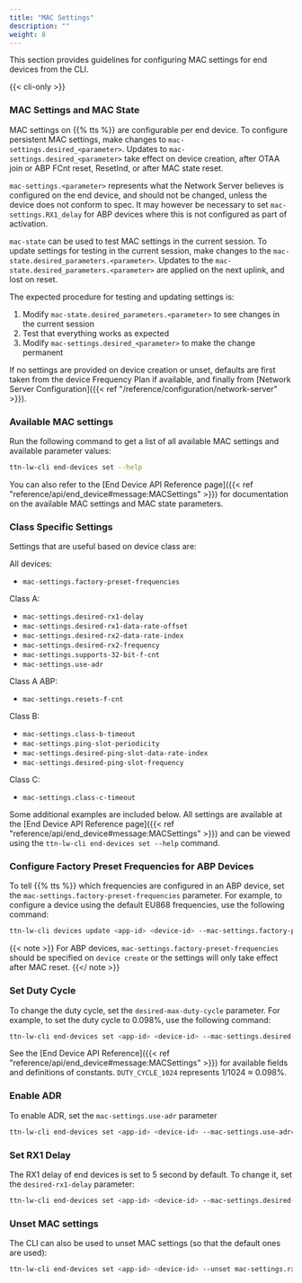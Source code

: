 ```yaml
---
title: "MAC Settings"
description: ""
weight: 8
---
```


This section provides guidelines for configuring MAC settings for end devices from the CLI.

<!--more-->

{{< cli-only >}}

### MAC Settings and MAC State

MAC settings on {{% tts %}} are configurable per end device. To configure persistent MAC settings, make changes to `mac-settings.desired_<parameter>`. Updates to `mac-settings.desired_<parameter>` take effect on device creation, after OTAA join or ABP FCnt reset, ResetInd, or after MAC state reset.

`mac-settings.<parameter>` represents what the Network Server believes is configured on the end device, and should not be changed, unless the device does not conform to spec. It may however be necessary to set `mac-settings.RX1_delay` for ABP devices where this is not configured as part of activation.

`mac-state` can be used to test MAC settings in the current session. To update settings for testing in the current session, make changes to the `mac-state.desired_parameters.<parameter>`. Updates to the `mac-state.desired_parameters.<parameter>` are applied on the next uplink, and lost on reset.

The expected procedure for testing and updating settings is:

1. Modify `mac-state.desired_parameters.<parameter>` to see changes in the current session
2. Test that everything works as expected
3. Modify `mac-settings.desired_<parameter>` to make the change permanent

If no settings are provided on device creation or unset, defaults are first taken from the device Frequency Plan if available, and finally from [Network Server Configuration]({{< ref "/reference/configuration/network-server" >}}).

### Available MAC settings

Run the following command to get a list of all available MAC settings and available parameter values:

```bash
ttn-lw-cli end-devices set --help
```

You can also refer to the [End Device API Reference page]({{< ref "reference/api/end_device#message:MACSettings" >}}) for documentation on the available MAC settings and MAC state parameters.

### Class Specific Settings

Settings that are useful based on device class are:

All devices:

- `mac-settings.factory-preset-frequencies`

Class A:

- `mac-settings.desired-rx1-delay`
- `mac-settings.desired-rx1-data-rate-offset`
- `mac-settings.desired-rx2-data-rate-index`
- `mac-settings.desired-rx2-frequency`
- `mac-settings.supports-32-bit-f-cnt`
- `mac-settings.use-adr`

Class A ABP:

- `mac-settings.resets-f-cnt`

Class B:

- `mac-settings.class-b-timeout`
- `mac-settings.ping-slot-periodicity`
- `mac-settings.desired-ping-slot-data-rate-index`
- `mac-settings.desired-ping-slot-frequency`

Class C:

- `mac-settings.class-c-timeout`

Some additional examples are included below. All settings are available at the [End Device API Reference page]({{< ref "reference/api/end_device#message:MACSettings" >}}) and can be viewed using the `ttn-lw-cli end-devices set --help` command.

### Configure Factory Preset Frequencies for ABP Devices

To tell {{% tts %}} which frequencies are configured in an ABP device, set the `mac-settings.factory-preset-frequencies` parameter. For example, to configure a device using the default EU868 frequencies, use the following command:

```bash
ttn-lw-cli devices update <app-id> <device-id> --mac-settings.factory-preset-frequencies 868100000,868300000,868500000,867100000,867300000,867500000,867700000,867900000
```

{{< note >}} For ABP devices, `mac-settings.factory-preset-frequencies` should be specified on `device create` or the settings will only take effect after MAC reset. {{</ note >}}

### Set Duty Cycle

To change the duty cycle, set the `desired-max-duty-cycle` parameter. For example, to set the duty cycle to 0.098%, use the following command:

```bash
ttn-lw-cli end-devices set <app-id> <device-id> --mac-settings.desired-max-duty-cycle DUTY_CYCLE_1024
```

See the [End Device API Reference]({{< ref "reference/api/end_device#message:MACSettings" >}}) for available fields and definitions of constants. `DUTY_CYCLE_1024` represents 1/1024 ≈ 0.098%.

### Enable ADR

To enable ADR, set the `mac-settings.use-adr` parameter

```bash
ttn-lw-cli end-devices set <app-id> <device-id> --mac-settings.use-adr=true 
```

### Set RX1 Delay

The RX1 delay of end devices is set to 5 second by default. To change it, set the `desired-rx1-delay` parameter:

```bash
ttn-lw-cli end-devices set <app-id> <device-id> --mac-settings.desired-rx1-delay RX_DELAY_5
```

### Unset MAC settings

The CLI can also be used to unset MAC settings (so that the default ones are used):

```bash
ttn-lw-cli end-devices set <app-id> <device-id> --unset mac-settings.rx1-delay
```
